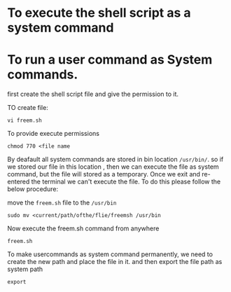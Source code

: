 # To execute the shell script as a system command 
# To run a user command as System commands.

first create the shell script file and give the permission to it.

TO create file:

`vi freem.sh`

To  provide execute permissions

`chmod 770 <file name`

By deafault all system commands are stored in bin location `/usr/bin/`. so if we stored our file in this location , then we can execute the file as system command,
but the file will stored as a temporary. Once we exit and re-entered the terminal we can't execute the file. To do this please follow the below procedure:

move the `freem.sh` file to the `/usr/bin`

`sudo mv <current/path/ofthe/flie/freemsh /usr/bin` 

Now execute the freem.sh command from anywhere 

`freem.sh`

To make usercommands as system command permanently, we need to create the new path and place the file in it. and then export the file path as system path

`export `
